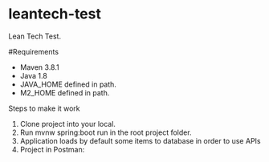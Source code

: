 # leantech-test
Lean Tech Test.

#Requirements
 - Maven 3.8.1
 - Java 1.8
 - JAVA_HOME defined in path.
 - M2_HOME defined in path.

Steps to make it work
1. Clone project into your local.
2. Run mvnw spring:boot run in the root project folder.
3. Application loads by default some items to database in order to use APIs
4. Project in Postman: 
